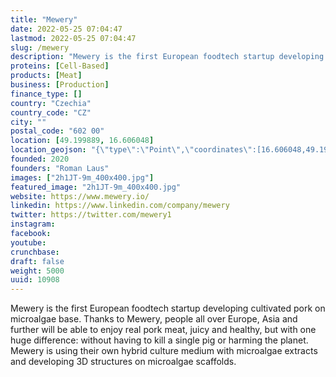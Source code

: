 ```yaml
---
title: "Mewery"
date: 2022-05-25 07:04:47
lastmod: 2022-05-25 07:04:47
slug: /mewery
description: "Mewery is the first European foodtech startup developing cultivated pork on microalgae base. Thanks to Mewery, people all over Europe, Asia and further will be able to enjoy real pork meat, juicy and healthy, but with one huge difference: without having to kill a single pig or harming the planet. Mewery is using their own hybrid culture medium with microalgae extracts and developing 3D structures on microalgae scaffolds."
proteins: [Cell-Based]
products: [Meat]
business: [Production]
finance_type: []
country: "Czechia"
country_code: "CZ"
city: ""
postal_code: "602 00"
location: [49.199889, 16.606048]
location_geojson: "{\"type\":\"Point\",\"coordinates\":[16.606048,49.199889]}"
founded: 2020
founders: "Roman Laus"
images: ["2h1JT-9m_400x400.jpg"]
featured_image: "2h1JT-9m_400x400.jpg"
website: https://www.mewery.io/
linkedin: https://www.linkedin.com/company/mewery
twitter: https://twitter.com/mewery1
instagram: 
facebook: 
youtube: 
crunchbase: 
draft: false
weight: 5000
uuid: 10908
---
```

Mewery is the first European foodtech startup developing cultivated pork on microalgae base. Thanks to Mewery, people all over Europe, Asia and further will be able to enjoy real pork meat, juicy and healthy, but with one huge difference: without having to kill a single pig or harming the planet. Mewery is using their own hybrid culture medium with microalgae extracts and developing 3D structures on microalgae scaffolds.
